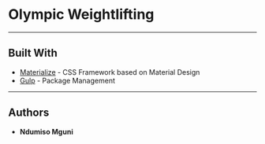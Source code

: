 # Olympic Weightlifting
___________________________


## Built With

* [Materialize](https://github.com/dogfalo/materialize/) - CSS Framework based on Material Design
* [Gulp](https://github.com/gulpjs/gulp) - Package Management
___________________________
## Authors

* **Ndumiso Mguni** 
